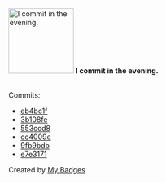 <img src="https://my-badges.github.io/my-badges/evening-commits.png" alt="I commit in the evening." title="I commit in the evening." width="128">
<strong>I commit in the evening.</strong>
<br><br>

Commits:

- <a href="https://github.com/Rignchen/dgm-lexicon/commit/eb4bc1fd25453a4dd3f8c37434de12f1bda72d1d">eb4bc1f</a>
- <a href="https://github.com/Rignchen/dgm-lexicon/commit/3b108fe070856f6bd727ba5f08cea563a5fb0beb">3b108fe</a>
- <a href="https://github.com/Rignchen/dgm-lexicon/commit/553ccd83f498460a5ae942938fb9343c985eb1a5">553ccd8</a>
- <a href="https://github.com/Rignchen/dgm-lexicon/commit/cc4009e37aa86d34243f0618613bf6a24b6a8666">cc4009e</a>
- <a href="https://github.com/Rignchen/dgm-lexicon/commit/9fb9bdb3730c43f708f7f7bec73e5eeb848ffac5">9fb9bdb</a>
- <a href="https://github.com/Rignchen/dgm-lexicon/commit/e7e31717330a8b1e726b606361985f115988c65a">e7e3171</a>


Created by <a href="https://github.com/my-badges/my-badges">My Badges</a>